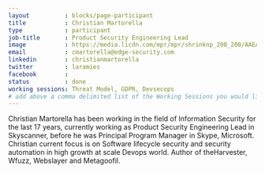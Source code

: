 ```yaml
---
layout          : blocks/page-participant
title           : Christian Martorella
type            : participant
job-title       : Product Security Engineering Lead 
image           : https://media.licdn.com/mpr/mpr/shrinknp_200_200/AAEAAQAAAAAAAAOCAAAAJDc4MzM4NTYzLTE4MmEtNDgxNS05Yjk3LTBjMThiZjQ0N2MyNQ.jpg
email           : cmartorella@edge-security.com
linkedin        : christianmartorella
twitter         : laramies
facebook        :
status          : done
working sessions: Threat Model, GDPR, Devsecops
# add above a comma delimited list of the Working Sessions you would like to attend (use the session's title)
---
```


Christian Martorella has been working in the field of Information Security for the last 17 years, currently working as Product Security Engineering Lead in Skyscanner, before he was Principal Program Manager in Skype, Microsoft. Christian current focus is on Software lifecycle security and security automation in high growth at scale Devops world. Author of theHarvester, Wfuzz, Webslayer and Metagoofil.
